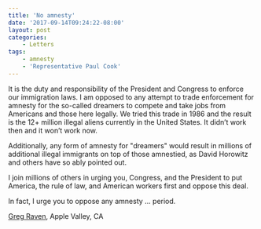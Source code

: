```yaml
---
title: 'No amnesty'
date: '2017-09-14T09:24:22-08:00'
layout: post
categories:
    - Letters
tags:
    - amnesty
    - 'Representative Paul Cook'
---
```


It is the duty and responsibility of the President and Congress to enforce our immigration laws. I am opposed to any attempt to trade enforcement for amnesty for the so-called dreamers to compete and take jobs from Americans and those here legally. We tried this trade in 1986 and the result is the 12+ million illegal aliens currently in the United States. It didn’t work then and it won’t work now.

Additionally, any form of amnesty for "dreamers" would result in millions of additional illegal immigrants on top of those amnestied, as David Horowitz and others have so ably pointed out.

I join millions of others in urging you, Congress, and the President to put America, the rule of law, and American workers first and oppose this deal.

In fact, I urge you to oppose any amnesty ... period.

[Greg Raven](https://www.gregraven.org/), Apple Valley, CA